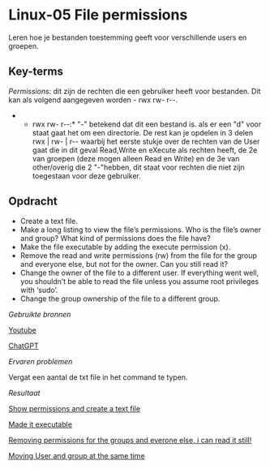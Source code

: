 **Linux-05 File permissions**
===

Leren hoe je bestanden toestemming geeft voor verschillende users en groepen.

**Key-terms**
---

*Permissions:* dit zijn de rechten die een gebruiker heeft voor bestanden. Dit kan als volgend aangegeven worden - rwx rw- r--.

* - rwx rw- r--:* "-" betekend dat dit een bestand is. als er een "d" voor staat gaat het om een directorie. De rest kan je opdelen in 3 delen rwx | rw- | r-- waarbij het eerste stukje over de rechten van de User gaat die in dit geval Read,Write en eXecute als rechten heeft, de 2e van groepen (deze mogen alleen Read en Write) en de 3e van other/overig die 2 "-"hebben, dit staat voor rechten die niet zijn toegestaan voor deze gebruiker.
 



**Opdracht**
---

- Create a text file.
- Make a long listing to view the file’s permissions. Who is the file’s owner and group? What kind of permissions does the file have?
- Make the file executable by adding the execute permission (x).
- Remove the read and write permissions (rw) from the file for the group and everyone else, but not for the owner. Can you still read it?
- Change the owner of the file to a different user. If everything went well, you shouldn’t be able to read the file unless you assume root privileges with ‘sudo’.
- Change the group ownership of the file to a different group.

*Gebruikte bronnen*

[Youtube](https://www.youtube.com/watch?v=BmVmJi5dR9c)

[ChatGPT](https://chat.openai.com)

*Ervaren problemen*

Vergat een aantal de txt file in het command te typen.

*Resultaat*

[Show permissions and create a text file](../00_includes/list%20perm%20files.png)

[Made it executable](../../../Pictures/screenshots%20CLOUD/made%20X.png)

[Removing permissions for the groups and everone else, i can read it still!](../../../Pictures/screenshots%20CLOUD/Icanread.png)

[Moving User and group at the same time](../../../Pictures/screenshots%20CLOUD/moving%20u%20g.png)